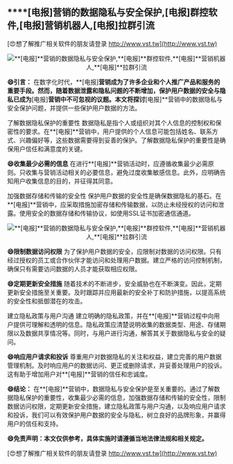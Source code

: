 ## ****[电报]**营销的数据隐私与安全保护,**[电报]**群控软件,**[电报]**营销机器人,**[电报]**拉群引流**

[😍想了解推广相关软件的朋友请登录 http://www.vst.tw](http://www.vst.tw)

 <center><img src="https://vst.tw/MP4/tuiguang/png/2.png" alt="**[电报]**营销的数据隐私与安全保护,**[电报]**群控软件,**[电报]**营销机器人,**[电报]**拉群引流"></center>

**😄引言：**
在数字化时代，**[电报]**营销成为了许多企业和个人推广产品和服务的重要手段。然而，随着数据泄露和隐私问题的不断增加，保护用户数据的安全与隐私已成为**[电报]**营销中不可忽视的议题。本文将探讨**[电报]**营销中的数据隐私与安全保护问题，并提供一些保护用户数据的方法。

了解数据隐私保护的重要性
数据隐私是指个人或组织对其个人信息的控制权和保密性的要求。在**[电报]**营销中，用户提供的个人信息可能包括姓名、联系方式、兴趣偏好等，这些数据需要得到妥善的保护。了解数据隐私保护的重要性是确保用户信任和满意度的关键。

**😄收集最少必需的信息**
在进行**[电报]**营销活动时，应遵循收集最少必需原则。只收集与营销活动相关的必要信息，避免过度收集敏感信息。此外，应明确告知用户收集信息的目的，并征得其同意。

加强数据存储和传输的安全性
保护用户数据的安全性是确保数据隐私的基石。在**[电报]**营销中，应采取措施加密存储和传输数据，以防止未经授权的访问和泄露。使用安全的数据存储和传输协议，如使用SSL证书加密通信通道。

 <center><img src="https://vst.tw/MP4/tuiguang/png/6.png" alt="**[电报]**营销的数据隐私与安全保护,**[电报]**群控软件,**[电报]**营销机器人,**[电报]**拉群引流"></center>

**😄限制数据访问权限**
为了保护用户数据的安全，应限制对数据的访问权限。只有经过授权的员工或合作伙伴才能访问和处理用户数据。建立严格的访问控制机制，确保只有需要访问数据的人员才能获取相应权限。

**😄定期更新安全措施**
随着技术的不断进步，安全威胁也在不断演变。因此，定期更新安全措施至关重要。及时跟踪并应用最新的安全补丁和防护措施，以提高系统的安全性和抵御潜在的攻击。

建立隐私政策与用户沟通
建立明确的隐私政策，并在**[电报]**营销过程中向用户提供可理解和透明的信息。隐私政策应清楚说明收集的数据类型、用途、存储期限以及数据共享情况等。同时，与用户进行沟通，解答其关于数据隐私与安全的疑问。

**😄响应用户请求和投诉**
尊重用户对数据隐私的关注和权益，建立完善的用户数据管理机制。及时响应用户的数据访问、更正或删除请求，并妥善处理用户的投诉。这有助于增加用户对**[电报]**营销的信任和忠诚度。

**😄结论：**
在**[电报]**营销中，数据隐私与安全保护是至关重要的。通过了解数据隐私保护的重要性，收集最少必需的信息，加强数据存储和传输的安全性，限制数据访问权限，定期更新安全措施，建立隐私政策与用户沟通，以及响应用户请求和投诉，我们可以有效保护用户数据的安全与隐私，树立良好的品牌形象，并赢得用户的信任和支持。

**😄免责声明：本文仅供参考，具体实施时请遵循当地法律法规和相关规定。**

[😍想了解推广相关软件的朋友请登录 http://www.vst.tw](http://www.vst.tw)



